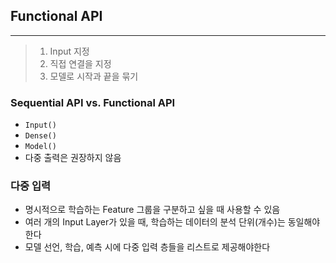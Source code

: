 ## Functional API

---

> 1. Input 지정
> 2. 직접 연결을 지정
> 3. 모델로 시작과 끝을 묶기

### Sequential API vs. Functional API

- `Input()`
- `Dense()`
- `Model()`
- 다중 출력은 권장하지 않음

### 다중 입력

- 명시적으로 학습하는 Feature 그룹을 구분하고 싶을 때 사용할 수 있음
- 여러 개의 Input Layer가 있을 때, 학습하는 데이터의 분석 단위(개수)는 동일해야한다
- 모델 선언, 학습, 예측 시에 다중 입력 층들을 리스트로 제공해야한다
